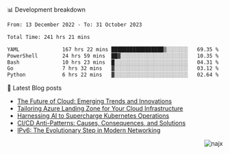 📊 Development breakdown
<!--START_SECTION:waka-->

```txt
From: 13 December 2022 - To: 31 October 2023

Total Time: 241 hrs 21 mins

YAML              167 hrs 22 mins █████████████████▒░░░░░░░   69.35 %
PowerShell        24 hrs 59 mins  ██▓░░░░░░░░░░░░░░░░░░░░░░   10.35 %
Bash              10 hrs 23 mins  █░░░░░░░░░░░░░░░░░░░░░░░░   04.31 %
Go                7 hrs 32 mins   ▓░░░░░░░░░░░░░░░░░░░░░░░░   03.12 %
Python            6 hrs 22 mins   ▓░░░░░░░░░░░░░░░░░░░░░░░░   02.64 %
```

<!--END_SECTION:waka-->

📕 Latest Blog posts

<!-- BLOG-POST-LIST:START -->
- [The Future of Cloud: Emerging Trends and Innovations](https://najx.dev/the-future-of-cloud-emerging-trends-and-innovations/)
- [Tailoring Azure Landing Zone for Your Cloud Infrastructure](https://najx.dev/tailoring-your-azure-landing-zone-for-cloud-infrastructure/)
- [Harnessing AI to Supercharge Kubernetes Operations](https://najx.dev/harnessing-ai-to-supercharge-kubernetes-operations/)
- [CI/CD Anti-Patterns: Causes, Consequences, and Solutions](https://najx.dev/cicd-anti-patterns/)
- [IPv6: The Evolutionary Step in Modern Networking](https://najx.dev/why-ipv6-is-the-future/)
<!-- BLOG-POST-LIST:END -->

<p align="right">
  <img src="https://komarev.com/ghpvc/?username=najx&label=GitHub%20Profile%20Views&color=yellow&style=flat" alt="najx" />
</p align="center">
